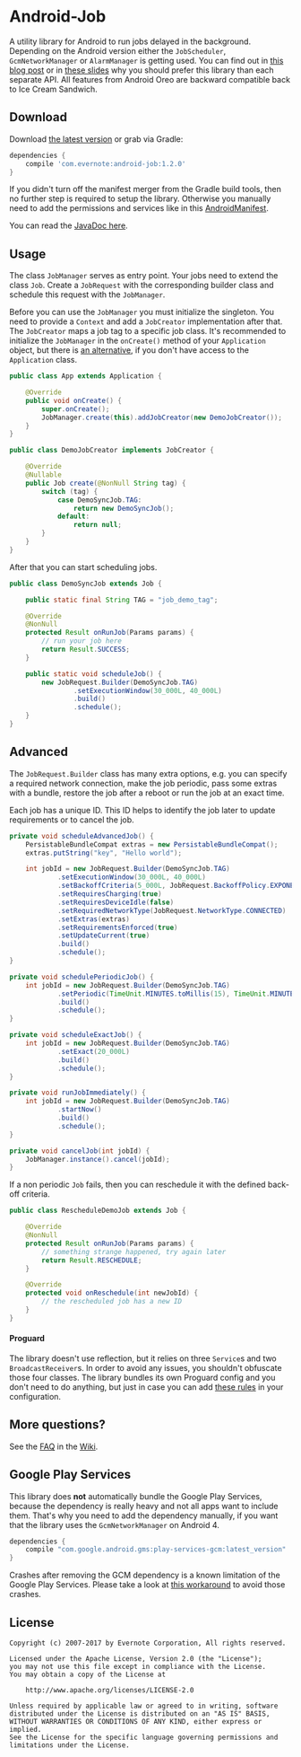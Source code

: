 # Android-Job

A utility library for Android to run jobs delayed in the background. Depending on the Android version either the `JobScheduler`, `GcmNetworkManager` or `AlarmManager` is getting used. You can find out in [this blog post](https://blog.evernote.com/tech/2015/10/26/unified-job-library-android/) or in [these slides](https://speakerdeck.com/vrallev/doo-z-z-z-z-z-e?slide=50) why you should prefer this library than each separate API. All features from Android Oreo are backward compatible back to Ice Cream Sandwich.

## Download

Download [the latest version](http://search.maven.org/#search|gav|1|g:"com.evernote"%20AND%20a:"android-job") or grab via Gradle:

```groovy
dependencies {
    compile 'com.evernote:android-job:1.2.0'
}
```

If you didn't turn off the manifest merger from the Gradle build tools, then no further step is required to setup the library. Otherwise you manually need to add the permissions and services like in this [AndroidManifest](library/src/main/AndroidManifest.xml).

You can read the [JavaDoc here](https://evernote.github.io/android-job/javadoc/).

## Usage

The class `JobManager` serves as entry point. Your jobs need to extend the class `Job`. Create a `JobRequest` with the corresponding builder class and schedule this request with the `JobManager`.

Before you can use the `JobManager` you must initialize the singleton. You need to provide a `Context` and add a `JobCreator` implementation after that. The `JobCreator` maps a job tag to a specific job class. It's recommended to initialize the `JobManager` in the `onCreate()` method of your `Application` object, but there is [an alternative](https://github.com/evernote/android-job/wiki/FAQ#i-cannot-override-the-application-class-how-can-i-add-my-jobcreator), if you don't have access to the `Application` class.

```java
public class App extends Application {

    @Override
    public void onCreate() {
        super.onCreate();
        JobManager.create(this).addJobCreator(new DemoJobCreator());
    }
}
```

```java
public class DemoJobCreator implements JobCreator {

    @Override
    @Nullable
    public Job create(@NonNull String tag) {
        switch (tag) {
            case DemoSyncJob.TAG:
                return new DemoSyncJob();
            default:
                return null;
        }
    }
}
```

After that you can start scheduling jobs.

```java
public class DemoSyncJob extends Job {

    public static final String TAG = "job_demo_tag";

    @Override
    @NonNull
    protected Result onRunJob(Params params) {
        // run your job here
        return Result.SUCCESS;
    }

    public static void scheduleJob() {
        new JobRequest.Builder(DemoSyncJob.TAG)
                .setExecutionWindow(30_000L, 40_000L)
                .build()
                .schedule();
    }
}
```

## Advanced

The `JobRequest.Builder` class has many extra options, e.g. you can specify a required network connection, make the job periodic, pass some extras with a bundle, restore the job after a reboot or run the job at an exact time.

Each job has a unique ID. This ID helps to identify the job later to update requirements or to cancel the job.

```java
private void scheduleAdvancedJob() {
    PersistableBundleCompat extras = new PersistableBundleCompat();
    extras.putString("key", "Hello world");

    int jobId = new JobRequest.Builder(DemoSyncJob.TAG)
            .setExecutionWindow(30_000L, 40_000L)
            .setBackoffCriteria(5_000L, JobRequest.BackoffPolicy.EXPONENTIAL)
            .setRequiresCharging(true)
            .setRequiresDeviceIdle(false)
            .setRequiredNetworkType(JobRequest.NetworkType.CONNECTED)
            .setExtras(extras)
            .setRequirementsEnforced(true)
            .setUpdateCurrent(true)
            .build()
            .schedule();
}

private void schedulePeriodicJob() {
    int jobId = new JobRequest.Builder(DemoSyncJob.TAG)
            .setPeriodic(TimeUnit.MINUTES.toMillis(15), TimeUnit.MINUTES.toMillis(5))
            .build()
            .schedule();
}

private void scheduleExactJob() {
    int jobId = new JobRequest.Builder(DemoSyncJob.TAG)
            .setExact(20_000L)
            .build()
            .schedule();
}

private void runJobImmediately() {
    int jobId = new JobRequest.Builder(DemoSyncJob.TAG)
            .startNow()
            .build()
            .schedule();
}

private void cancelJob(int jobId) {
    JobManager.instance().cancel(jobId);
}
```

If a non periodic `Job` fails, then you can reschedule it with the defined back-off criteria.

```java
public class RescheduleDemoJob extends Job {

    @Override
    @NonNull
    protected Result onRunJob(Params params) {
        // something strange happened, try again later
        return Result.RESCHEDULE;
    }

    @Override
    protected void onReschedule(int newJobId) {
        // the rescheduled job has a new ID
    }
}
```

#### Proguard

The library doesn't use reflection, but it relies on three `Service`s and two `BroadcastReceiver`s. In order to avoid any issues, you shouldn't obfuscate those four classes. The library bundles its own Proguard config and you don't need to do anything, but just in case you can add [these rules](library/proguard.cfg) in your configuration.

## More questions?

See the [FAQ](https://github.com/evernote/android-job/wiki/FAQ) in the [Wiki](https://github.com/evernote/android-job/wiki).

## Google Play Services

This library does **not** automatically bundle the Google Play Services, because the dependency is really heavy and not all apps want to include them. That's why you need to add the dependency manually, if you want that the library uses the `GcmNetworkManager` on Android 4.
```groovy
dependencies {
    compile "com.google.android.gms:play-services-gcm:latest_version"
}
```
Crashes after removing the GCM dependency is a known limitation of the Google Play Services. Please take a look at [this workaround](https://github.com/evernote/android-job/wiki/FAQ#how-can-i-remove-the-gcm-dependency-from-my-app) to avoid those crashes.

## License
```
Copyright (c) 2007-2017 by Evernote Corporation, All rights reserved.

Licensed under the Apache License, Version 2.0 (the "License");
you may not use this file except in compliance with the License.
You may obtain a copy of the License at

    http://www.apache.org/licenses/LICENSE-2.0

Unless required by applicable law or agreed to in writing, software
distributed under the License is distributed on an "AS IS" BASIS,
WITHOUT WARRANTIES OR CONDITIONS OF ANY KIND, either express or implied.
See the License for the specific language governing permissions and
limitations under the License.
```

